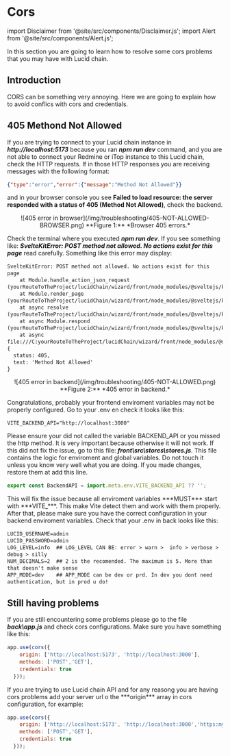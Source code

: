 # Cors

import Disclaimer from '@site/src/components/Disclaimer.js';
import Alert from '@site/src/components/Alert.js';

In this section you are going to learn how to resolve some cors problems that you may have with Lucid chain.

## Introduction

CORS can be something very annoying. Here we are going to explain how to avoid conflics with cors and credentials.

## 405 Methond Not Allowed

If you are trying to connect to your Lucid chain instance in ***http://localhost:5173*** because you ran ***npm run dev*** command, and you are not able to connect your Redmine or iTop instance to this Lucid chain, check the HTTP requests.  If in those HTTP responses you are receiving messages with the following format:

```json
{"type":"error","error":{"message":"Method Not Allowed"}}
```

 and in your browser console you see **Failed to load resource: the server responded with a status of 405 (Method Not Allowed)**, check the backend.

<div align="center">
![405 error in browser](/img/troubleshooting/405-NOT-ALLOWED-BROWSER.png)  
**Figure 1:** *Browser 405 errors.*
</div>

Check the terminal where you executed ***npm run dev***. If you see something like:
***SvelteKitError: POST method not allowed. No actions exist for this page*** read carefully. Something like this error may display:

```text
SvelteKitError: POST method not allowed. No actions exist for this page
    at Module.handle_action_json_request (yourRouteToTheProject/lucidChain/wizard/front/node_modules/@sveltejs/kit/src/runtime/server/page/actions.js:27:28)
    at Module.render_page (yourRouteToTheProject/lucidChain/wizard/front/node_modules/@sveltejs/kit/src/runtime/server/page/index.js:44:10)
    at async resolve (yourRouteToTheProject/lucidChain/wizard/front/node_modules/@sveltejs/kit/src/runtime/server/respond.js:449:18)
    at async Module.respond (yourRouteToTheProject/lucidChain/wizard/front/node_modules/@sveltejs/kit/src/runtime/server/respond.js:322:20)
    at async file:///C:yourRouteToTheProject/lucidChain/wizard/front/node_modules/@sveltejs/kit/src/exports/vite/dev/index.js:524:22 {
  status: 405,
  text: 'Method Not Allowed'
}
```

<div align="center">
![405 error in backend](/img/troubleshooting/405-NOT-ALLOWED.png)  
**Figure 2:** *405 error in backend.*
</div>

Congratulations, probably your frontend enviroment variables may not be properly configured. Go to your .env en check it looks like this:

```.env
VITE_BACKEND_API="http://localhost:3000"
```

Please ensure your did not called the variable BACKEND_API or you missed the http method. It is very important because otherwise it will not work. If this did not fix the issue, go to this file: ***front\src\stores\stores.js***. This file contains the logic for enviroment and global variables. Do not touch it unless you know very well what you are doing. If you made changes, restore them at add this line.

```js
export const BackendAPI = import.meta.env.VITE_BACKEND_API ?? '';
```

<Alert>
This will fix the issue because all enviroment variables ***MUST*** start with ***VITE_***. This make Vite detect them and work with them properly.
</Alert>

<Disclaimer>
After that, please make sure you have the correct configuration in your backend enviroment variables. Check that your .env in back looks like this:

```.env
LUCID_USERNAME=admin
LUCID_PASSWORD=admin
LOG_LEVEL=info  ## LOG_LEVEL CAN BE: error > warn >  info > verbose > debug > silly
NUM_DECIMALS=2  ## 2 is the recomended. The maximum is 5. More than that doesn't make sense
APP_MODE=dev    ## APP_MODE can be dev or prd. In dev you dont need authentication, but in prod u do!
```

</Disclaimer>

## Still having problems

If you are still encountering some problems please go to the file ***back\app.js*** and check cors configurations. Make sure you have something like this:

```js
app.use(cors({
    origin: ['http://localhost:5173', 'http://localhost:3000'], 
    methods: ['POST','GET'],
    credentials: true
  }));
```

<Disclaimer>
If you are trying to use Lucid chain API and for any reasong you are having cors problems add your server url o the ***origin*** array in cors configuration, for example:

```js
app.use(cors({
    origin: ['http://localhost:5173', 'http://localhost:3000','https:myCustomServer.com:80/myCustomApp'], 
    methods: ['POST','GET'],
    credentials: true
  }));
```

</Disclaimer>